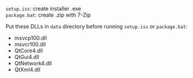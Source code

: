 `setup.iss`: create installer .exe  
`package.bat`: create .zip with 7-Zip

Put these DLLs in `data` directory before running `setup.iss` or `package.bat`:

* msvcp100.dll
* msvcr100.dll
* QtCore4.dll
* QtGui4.dll
* QtNetwork4.dll
* QtXml4.dll
